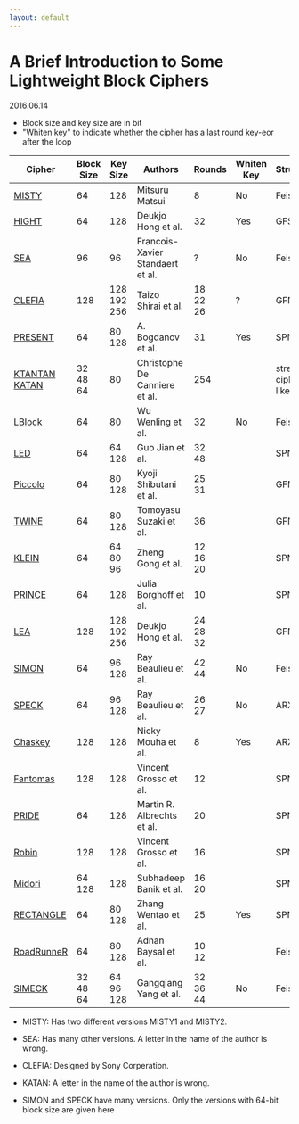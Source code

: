 ```yaml
---
layout: default
---
```


# A Brief Introduction to Some Lightweight Block Ciphers
2016.06.14

* Block size and key size are in bit
* "Whiten key" to indicate whether the cipher has a last round key-eor after the loop

|   Cipher   | Block Size | Key Size |        Authors	              | Rounds        | Whiten Key | Structure | Published    |
| ---------- | ---------- |----------|-----------------------         |--------       |------------|-----------|-----------   |
| [MISTY]    |    64      |   128    |      Mitsuru Matsui            |  8            |   No       |  Feistel  |  FSE'97      |
| [HIGHT]    |    64      |   128    |      Deukjo Hong et al.        |  32           |   Yes      |  GFS      |  CHES'06     |
| [SEA]      |    96      |   96     |Francois-Xavier Standaert et al.|  ?            |   No       |  Feistel  |  SCRAA'06    |
| [CLEFIA]   |    128     |128<br>192<br>256|   Taizo Shirai et al.   |18<br>22<br>26 |   ?        |  GFN      |  FSE'07      |
| [PRESENT]  |    64      | 80<br>128|   A. Bogdanov et al.           |  31           |   Yes      |  SPN      |  CHES'07     |
| [KTANTAN]<br>[KATAN]| 32<br>48<br>64 | 80 | Christophe De Canniere et al. | 254     |          |stream cipher like |CHES'09 |
| [LBlock]   |    64      | 80       |      Wu Wenling et al.         |  32           |   No       |  Feistel  |  ACNS'11     |
| [LED]      |    64      | 64<br>128|      Guo Jian et al.           |  32<br>48     |            |  SPN      |  CHES'11     |
| [Piccolo]  |    64      | 80<br>128|      Kyoji Shibutani et al.    |  25<br>31     |            |  GFN      |  CHES'11     |
| [TWINE]    |    64      | 80<br>128|      Tomoyasu Suzaki et al.    |  36           |            |  GFN      |Workshop on LC'11|
| [KLEIN]    |    64 | 64<br>80<br>96|      Zheng Gong et al.         | 12<br>16<br>20|            |  SPN      |  SaP'12      |
| [PRINCE]   |    64      |   128    |      Julia Borghoff et al.     |  10           |            |  SPN      |ASIACRYPT'12  |
| [LEA]      | 128| 128<br>192<br>256|      Deukjo Hong et al.        | 24<br>28<br>32|            |  GFN      |  WISA'13     |
| [SIMON]    | 64         |96<br>128 |      Ray Beaulieu et al.       | 42<br>44      |   No       |  Feistel  |eprint.eacr'13|
| [SPECK]    | 64         |96<br>128 |      Ray Beaulieu et al.       | 26<br>27      |   No       |  ARX      |eprint.eacr'13|
| [Chaskey]  | 128        |  128     |      Nicky Mouha et al.        | 8             |   Yes      |  ARX      |  SAC'14      |
| [Fantomas] | 128        |  128     |      Vincent Grosso et al.     | 12            |            |  SPN      |  FSE'14      |
| [PRIDE]    | 64         | 128      |      Martin R. Albrechts et al.| 20            |            |  SPN      |  CRYPTO'14   |
| [Robin]    | 128        | 128      |      Vincent Grosso et al.     | 16            |            |  SPN      |  FSE'14      |
| [Midori]   | 64<br>128  | 128      |      Subhadeep Banik et al.    | 16<br>20      |            |  SPN      |Asiacrypt'15  |
| [RECTANGLE]| 64         | 80<br>128|      Zhang Wentao et al.       | 25            |   Yes      |  SPN      |sci China'15  |
|[RoadRunneR]| 64         | 80<br>128|      Adnan Baysal et al.       | 10<br>12      |            |  Feistel  |  LightSec'15 |
| [SIMECK]   |32<br>48<br>64 | 64<br>96<br>128 | Gangqiang Yang et al.|32<br>36<br>44 |   No       |  Feistel  |  CHES'15     |

<!-- mCrypton, Mysterion, PrintCipher, XTEA, Zorro, MIBS, TEA -->
* MISTY: Has two different versions MISTY1 and MISTY2.
* SEA: Has many other versions. A letter in the name of the author is wrong.
* CLEFIA: Designed by Sony Corperation.
* KATAN: A letter in the name of the author is wrong.
* SIMON and SPECK have many versions. Only the versions with 64-bit block size are given here

  [MISTY]: <http://dx.doi.org/10.1007/BFb0052334>
  [HIGHT]: <https://www.iacr.org/archive/ches2006/04/04.pdf>
  [SEA]: <http://dx.doi.org/10.1007/11733447_16>
  [CLEFIA]: <http://dx.doi.org/10.1007/978-3-540-74619-5_12>
  [PRESENT]: <https://www.iacr.org/archive/ches2007/47270450/47270450.pdf>
  [KTANTAN]: <http://dx.doi.org/10.1007/978-3-642-04138-9_20>
  [KATAN]: <http://dx.doi.org/10.1007/978-3-642-04138-9_20>
  [LBlock]: <https://eprint.iacr.org/2011/345.pdf>
  [LED]: <https://eprint.iacr.org/2012/600.pdf>
  [Piccolo]: <http://www.iacr.org/archive/ches2011/69170343/69170343.pdf>
  [TWINE]: <http://jpn.nec.com/rd/crl/code/research/image/twine_SAC_full_v5.pdf>
  [KLEIN]: <http://doc.utwente.nl/73129/1/The_KLEIN_Block_Cipher.pdf>
  [PRINCE]: <https://eprint.iacr.org/2014/453.pdf>
  [LEA]: <http://seed.kisa.or.kr/html/egovframework/iwt/ds/ko/ref/LEA%20A%20128-Bit%20Block%20Cipher%20for%20Fast%20Encryption%20on%20Common%20Processors-English.pdf>
  [SIMON]: <https://eprint.iacr.org/2013/404.pdf>
  [SPECK]: <https://eprint.iacr.org/2013/404.pdf>
  [Chaskey]: <https://eprint.iacr.org/2014/386.pdf>
  [PRIDE]: <https://eprint.iacr.org/2014/453.pdf>
  [Midori]: <https://eprint.iacr.org/2015/1142.pdf>
  [RECTANGLE]: <https://eprint.iacr.org/2014/084.pdf>
  [RoadRunneR]: <http://dx.doi.org/10.1007/978-3-319-29078-2_4>
  [SIMECK]: <https://eprint.iacr.org/2015/612>
  [Fantomas]: <http://dx.doi.org/10.1007/978-3-662-46706-0_2>
  [Robin]: <http://dx.doi.org/10.1007/978-3-662-46706-0_2>
